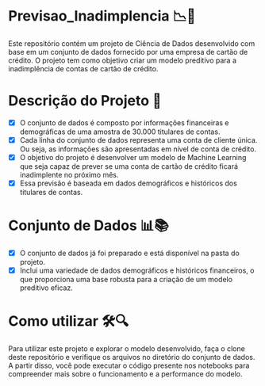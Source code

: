 # Previsao_Inadimplencia 📉💸

Este repositório contém um projeto de Ciência de Dados desenvolvido com base em um conjunto de dados fornecido por uma empresa de cartão de crédito. O projeto tem como objetivo criar um modelo preditivo para a inadimplência de contas de cartão de crédito.

# Descrição do Projeto 📝
- [x] O conjunto de dados é composto por informações financeiras e demográficas de uma amostra de 30.000 titulares de contas.
- [x] Cada linha do conjunto de dados representa uma conta de cliente única. Ou seja, as informações são apresentadas em nível de conta de crédito.
- [x] O objetivo do projeto é desenvolver um modelo de Machine Learning que seja capaz de prever se uma conta de cartão de crédito ficará inadimplente no próximo mês.
- [x] Essa previsão é baseada em dados demográficos e históricos dos titulares de contas.

# Conjunto de Dados 📊📚
- [x] O conjunto de dados já foi preparado e está disponível na pasta do projeto.
- [x] Inclui uma variedade de dados demográficos e históricos financeiros, o que proporciona uma base robusta para a criação de um modelo preditivo eficaz.

# Como utilizar 🛠️🔍
Para utilizar este projeto e explorar o modelo desenvolvido, faça o clone deste repositório e verifique os arquivos no diretório do conjunto de dados. A partir disso, você pode executar o código presente nos notebooks para compreender mais sobre o funcionamento e a performance do modelo.

